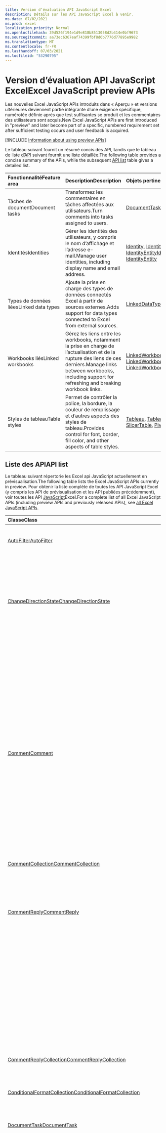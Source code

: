 ```yaml
---
title: Version d’évaluation API JavaScript Excel
description: Détails sur les API JavaScript Excel à venir.
ms.date: 07/02/2021
ms.prod: excel
localization_priority: Normal
ms.openlocfilehash: 39d526f194e1d9e818b8513058d2b414e0bf9673
ms.sourcegitcommit: aa73ec6367eaf74399fbf8d6b7776d77895e9982
ms.translationtype: MT
ms.contentlocale: fr-FR
ms.lasthandoff: 07/03/2021
ms.locfileid: "53290795"
---
```

# <a name="excel-javascript-preview-apis"></a><span data-ttu-id="ea534-103">Version d’évaluation API JavaScript Excel</span><span class="sxs-lookup"><span data-stu-id="ea534-103">Excel JavaScript preview APIs</span></span>

<span data-ttu-id="ea534-104">Les nouvelles Excel JavaScript APIs introduits dans « Aperçu » et versions ultérieures deviennent partie intégrante d’une exigence spécifique, numérotée définie après que test suffisantes se produit et les commentaires des utilisateurs sont acquis.</span><span class="sxs-lookup"><span data-stu-id="ea534-104">New Excel JavaScript APIs are first introduced in "preview" and later become part of a specific, numbered requirement set after sufficient testing occurs and user feedback is acquired.</span></span>

[!INCLUDE [Information about using preview APIs](../../includes/using-preview-apis-host.md)]

<span data-ttu-id="ea534-105">Le tableau suivant fournit un résumé concis des API, tandis que le tableau de liste [d’API](#api-list) suivant fournit une liste détaillée.</span><span class="sxs-lookup"><span data-stu-id="ea534-105">The following table provides a concise summary of the APIs, while the subsequent [API list](#api-list) table gives a detailed list.</span></span>

| <span data-ttu-id="ea534-106">Fonctionnalité</span><span class="sxs-lookup"><span data-stu-id="ea534-106">Feature area</span></span> | <span data-ttu-id="ea534-107">Description</span><span class="sxs-lookup"><span data-stu-id="ea534-107">Description</span></span> | <span data-ttu-id="ea534-108">Objets pertinents</span><span class="sxs-lookup"><span data-stu-id="ea534-108">Relevant objects</span></span> |
|:--- |:--- |:--- |
| <span data-ttu-id="ea534-109">Tâches de document</span><span class="sxs-lookup"><span data-stu-id="ea534-109">Document tasks</span></span> | <span data-ttu-id="ea534-110">Transformez les commentaires en tâches affectées aux utilisateurs.</span><span class="sxs-lookup"><span data-stu-id="ea534-110">Turn comments into tasks assigned to users.</span></span> | [<span data-ttu-id="ea534-111">DocumentTask</span><span class="sxs-lookup"><span data-stu-id="ea534-111">DocumentTask</span></span>](/javascript/api/excel/excel.documenttask) |
| <span data-ttu-id="ea534-112">Identités</span><span class="sxs-lookup"><span data-stu-id="ea534-112">Identities</span></span> | <span data-ttu-id="ea534-113">Gérer les identités des utilisateurs, y compris le nom d’affichage et l’adresse e-mail.</span><span class="sxs-lookup"><span data-stu-id="ea534-113">Manage user identities, including display name and email address.</span></span> | <span data-ttu-id="ea534-114">[Identity](/javascript/api/excel/excel.identity), [IdentityCollection](/javascript/api/excel/excel.identitycollection), [IdentityEntity](/javascript/api/excel/excel.identityentity)</span><span class="sxs-lookup"><span data-stu-id="ea534-114">[Identity](/javascript/api/excel/excel.identity), [IdentityCollection](/javascript/api/excel/excel.identitycollection), [IdentityEntity](/javascript/api/excel/excel.identityentity)</span></span> |
| <span data-ttu-id="ea534-115">Types de données liées</span><span class="sxs-lookup"><span data-stu-id="ea534-115">Linked data types</span></span> | <span data-ttu-id="ea534-116">Ajoute la prise en charge des types de données connectés Excel à partir de sources externes.</span><span class="sxs-lookup"><span data-stu-id="ea534-116">Adds support for data types connected to Excel from external sources.</span></span> | [<span data-ttu-id="ea534-117">LinkedDataType</span><span class="sxs-lookup"><span data-stu-id="ea534-117">LinkedDataType</span></span>](/javascript/api/excel/excel.linkeddatatype)|
| <span data-ttu-id="ea534-118">Workbooks liés</span><span class="sxs-lookup"><span data-stu-id="ea534-118">Linked workbooks</span></span> | <span data-ttu-id="ea534-119">Gérez les liens entre les workbooks, notamment la prise en charge de l’actualisation et de la rupture des liens de ces derniers.</span><span class="sxs-lookup"><span data-stu-id="ea534-119">Manage links between workbooks, including support for refreshing and breaking workbook links.</span></span> | <span data-ttu-id="ea534-120">[LinkedWorkbook](/javascript/api/excel/excel.linkedworkbook), [LinkedWorkbookCollection](/javascript/api/excel/excel.linkedworkbookcollection)</span><span class="sxs-lookup"><span data-stu-id="ea534-120">[LinkedWorkbook](/javascript/api/excel/excel.linkedworkbook), [LinkedWorkbookCollection](/javascript/api/excel/excel.linkedworkbookcollection)</span></span> |
| <span data-ttu-id="ea534-121">Styles de tableau</span><span class="sxs-lookup"><span data-stu-id="ea534-121">Table styles</span></span> | <span data-ttu-id="ea534-122">Permet de contrôler la police, la bordure, la couleur de remplissage et d’autres aspects des styles de tableau.</span><span class="sxs-lookup"><span data-stu-id="ea534-122">Provides control for font, border, fill color, and other aspects of table styles.</span></span> | <span data-ttu-id="ea534-123">[Tableau](/javascript/api/excel/excel.table), [Tableau croisé dynamique](/javascript/api/excel/excel.pivottable), [Slicer](/javascript/api/excel/excel.slicer)</span><span class="sxs-lookup"><span data-stu-id="ea534-123">[Table](/javascript/api/excel/excel.table), [PivotTable](/javascript/api/excel/excel.pivottable), [Slicer](/javascript/api/excel/excel.slicer)</span></span> |

## <a name="api-list"></a><span data-ttu-id="ea534-124">Liste des API</span><span class="sxs-lookup"><span data-stu-id="ea534-124">API list</span></span>

<span data-ttu-id="ea534-125">Le tableau suivant répertorie les Excel api JavaScript actuellement en prévisualisation.</span><span class="sxs-lookup"><span data-stu-id="ea534-125">The following table lists the Excel JavaScript APIs currently in preview.</span></span> <span data-ttu-id="ea534-126">Pour obtenir la liste complète de toutes les API JavaScript Excel (y compris les API de prévisualisation et les API publiées précédemment), voir toutes les API [JavaScript](/javascript/api/excel?view=excel-js-preview&preserve-view=true)Excel.</span><span class="sxs-lookup"><span data-stu-id="ea534-126">For a complete list of all Excel JavaScript APIs (including preview APIs and previously released APIs), see [all Excel JavaScript APIs](/javascript/api/excel?view=excel-js-preview&preserve-view=true).</span></span>

| <span data-ttu-id="ea534-127">Classe</span><span class="sxs-lookup"><span data-stu-id="ea534-127">Class</span></span> | <span data-ttu-id="ea534-128">Champs</span><span class="sxs-lookup"><span data-stu-id="ea534-128">Fields</span></span> | <span data-ttu-id="ea534-129">Description</span><span class="sxs-lookup"><span data-stu-id="ea534-129">Description</span></span> |
|:---|:---|:---|
|[<span data-ttu-id="ea534-130">AutoFilter</span><span class="sxs-lookup"><span data-stu-id="ea534-130">AutoFilter</span></span>](/javascript/api/excel/excel.autofilter)|[<span data-ttu-id="ea534-131">clearColumnCriteria(columnIndex: number)</span><span class="sxs-lookup"><span data-stu-id="ea534-131">clearColumnCriteria(columnIndex: number)</span></span>](/javascript/api/excel/excel.autofilter#clearcolumncriteria-columnindex-)|<span data-ttu-id="ea534-132">Efface les critères de filtre du filtre automatique.</span><span class="sxs-lookup"><span data-stu-id="ea534-132">Clears the filter criteria of the AutoFilter.</span></span>|
|[<span data-ttu-id="ea534-133">ChangeDirectionState</span><span class="sxs-lookup"><span data-stu-id="ea534-133">ChangeDirectionState</span></span>](/javascript/api/excel/excel.changedirectionstate)|[<span data-ttu-id="ea534-134">deleteShiftDirection</span><span class="sxs-lookup"><span data-stu-id="ea534-134">deleteShiftDirection</span></span>](/javascript/api/excel/excel.changedirectionstate#deleteshiftdirection)|<span data-ttu-id="ea534-135">Représente la direction (par exemple, vers le haut ou vers la gauche) vers le haut ou vers la gauche que les cellules restantes déplacent lorsqu’une ou plusieurs cellules sont supprimées.</span><span class="sxs-lookup"><span data-stu-id="ea534-135">Represents the direction (such as up or to the left) that the remaining cells will shift when a cell or cells are deleted.</span></span>|
||[<span data-ttu-id="ea534-136">insertShiftDirection</span><span class="sxs-lookup"><span data-stu-id="ea534-136">insertShiftDirection</span></span>](/javascript/api/excel/excel.changedirectionstate#insertshiftdirection)|<span data-ttu-id="ea534-137">Représente la direction (par exemple, vers le bas ou vers la droite) que les cellules existantes déplacent lorsqu’une ou plusieurs nouvelles cellules sont insérées.</span><span class="sxs-lookup"><span data-stu-id="ea534-137">Represents the direction (such as down or to the right) that the existing cells will shift when a new cell or cells are inserted.</span></span>|
|[<span data-ttu-id="ea534-138">Comment</span><span class="sxs-lookup"><span data-stu-id="ea534-138">Comment</span></span>](/javascript/api/excel/excel.comment)|[<span data-ttu-id="ea534-139">assignTask(assignee: Identity)</span><span class="sxs-lookup"><span data-stu-id="ea534-139">assignTask(assignee: Identity)</span></span>](/javascript/api/excel/excel.comment#assigntask-assignee-)|<span data-ttu-id="ea534-140">Affecte la tâche liée au commentaire à l’utilisateur donné en tant que personne assignée.</span><span class="sxs-lookup"><span data-stu-id="ea534-140">Assigns the task attached to the comment to the given user as an assignee.</span></span>|
||[<span data-ttu-id="ea534-141">getTask()</span><span class="sxs-lookup"><span data-stu-id="ea534-141">getTask()</span></span>](/javascript/api/excel/excel.comment#gettask--)|<span data-ttu-id="ea534-142">Obtient la tâche associée à ce commentaire.</span><span class="sxs-lookup"><span data-stu-id="ea534-142">Gets the task associated with this comment.</span></span>|
||[<span data-ttu-id="ea534-143">getTaskOrNullObject()</span><span class="sxs-lookup"><span data-stu-id="ea534-143">getTaskOrNullObject()</span></span>](/javascript/api/excel/excel.comment#gettaskornullobject--)|<span data-ttu-id="ea534-144">Obtient la tâche associée à ce commentaire.</span><span class="sxs-lookup"><span data-stu-id="ea534-144">Gets the task associated with this comment.</span></span>|
|[<span data-ttu-id="ea534-145">CommentCollection</span><span class="sxs-lookup"><span data-stu-id="ea534-145">CommentCollection</span></span>](/javascript/api/excel/excel.commentcollection)|[<span data-ttu-id="ea534-146">getItemOrNullObject(commentId: string)</span><span class="sxs-lookup"><span data-stu-id="ea534-146">getItemOrNullObject(commentId: string)</span></span>](/javascript/api/excel/excel.commentcollection#getitemornullobject-commentid-)|<span data-ttu-id="ea534-147">Obtient un commentaire à partir de la collection de sites en fonction de son ID.</span><span class="sxs-lookup"><span data-stu-id="ea534-147">Gets a comment from the collection based on its ID.</span></span>|
|[<span data-ttu-id="ea534-148">CommentReply</span><span class="sxs-lookup"><span data-stu-id="ea534-148">CommentReply</span></span>](/javascript/api/excel/excel.commentreply)|[<span data-ttu-id="ea534-149">assignTask(assignee: Identity)</span><span class="sxs-lookup"><span data-stu-id="ea534-149">assignTask(assignee: Identity)</span></span>](/javascript/api/excel/excel.commentreply#assigntask-assignee-)|<span data-ttu-id="ea534-150">Affecte la tâche liée au commentaire à l’utilisateur donné en tant que seule personne assignée.</span><span class="sxs-lookup"><span data-stu-id="ea534-150">Assigns the task attached to the comment to the given user as the sole assignee.</span></span>|
||[<span data-ttu-id="ea534-151">getTask()</span><span class="sxs-lookup"><span data-stu-id="ea534-151">getTask()</span></span>](/javascript/api/excel/excel.commentreply#gettask--)|<span data-ttu-id="ea534-152">Obtient la tâche associée au fil de discussion de cette réponse de commentaire.</span><span class="sxs-lookup"><span data-stu-id="ea534-152">Gets the task associated with this comment reply's thread.</span></span>|
||[<span data-ttu-id="ea534-153">getTaskOrNullObject()</span><span class="sxs-lookup"><span data-stu-id="ea534-153">getTaskOrNullObject()</span></span>](/javascript/api/excel/excel.commentreply#gettaskornullobject--)|<span data-ttu-id="ea534-154">Obtient la tâche associée au fil de discussion de cette réponse de commentaire.</span><span class="sxs-lookup"><span data-stu-id="ea534-154">Gets the task associated with this comment reply's thread.</span></span>|
|[<span data-ttu-id="ea534-155">CommentReplyCollection</span><span class="sxs-lookup"><span data-stu-id="ea534-155">CommentReplyCollection</span></span>](/javascript/api/excel/excel.commentreplycollection)|[<span data-ttu-id="ea534-156">getItemOrNullObject(commentReplyId: string)</span><span class="sxs-lookup"><span data-stu-id="ea534-156">getItemOrNullObject(commentReplyId: string)</span></span>](/javascript/api/excel/excel.commentreplycollection#getitemornullobject-commentreplyid-)|<span data-ttu-id="ea534-157">Renvoie une réponse de commentaire identifié via son ID.</span><span class="sxs-lookup"><span data-stu-id="ea534-157">Returns a comment reply identified by its ID.</span></span>|
|[<span data-ttu-id="ea534-158">ConditionalFormatCollection</span><span class="sxs-lookup"><span data-stu-id="ea534-158">ConditionalFormatCollection</span></span>](/javascript/api/excel/excel.conditionalformatcollection)|[<span data-ttu-id="ea534-159">getItemOrNullObject(id: string)</span><span class="sxs-lookup"><span data-stu-id="ea534-159">getItemOrNullObject(id: string)</span></span>](/javascript/api/excel/excel.conditionalformatcollection#getitemornullobject-id-)|<span data-ttu-id="ea534-160">Renvoie un format conditionnel identifié par son ID.</span><span class="sxs-lookup"><span data-stu-id="ea534-160">Returns a conditional format identified by its ID.</span></span>|
|[<span data-ttu-id="ea534-161">DocumentTask</span><span class="sxs-lookup"><span data-stu-id="ea534-161">DocumentTask</span></span>](/javascript/api/excel/excel.documenttask)|[<span data-ttu-id="ea534-162">percentComplete</span><span class="sxs-lookup"><span data-stu-id="ea534-162">percentComplete</span></span>](/javascript/api/excel/excel.documenttask#percentcomplete)|<span data-ttu-id="ea534-163">Spécifie le pourcentage d’achèvement de la tâche.</span><span class="sxs-lookup"><span data-stu-id="ea534-163">Specifies the completion percentage of the task.</span></span>|
||[<span data-ttu-id="ea534-164">priority</span><span class="sxs-lookup"><span data-stu-id="ea534-164">priority</span></span>](/javascript/api/excel/excel.documenttask#priority)|<span data-ttu-id="ea534-165">Spécifie la priorité de la tâche.</span><span class="sxs-lookup"><span data-stu-id="ea534-165">Specifies the priority of the task.</span></span>|
||[<span data-ttu-id="ea534-166">assignees</span><span class="sxs-lookup"><span data-stu-id="ea534-166">assignees</span></span>](/javascript/api/excel/excel.documenttask#assignees)|<span data-ttu-id="ea534-167">Renvoie une collection de personnes assignées à la tâche.</span><span class="sxs-lookup"><span data-stu-id="ea534-167">Returns a collection of assignees of the task.</span></span>|
||[<span data-ttu-id="ea534-168">modifications</span><span class="sxs-lookup"><span data-stu-id="ea534-168">changes</span></span>](/javascript/api/excel/excel.documenttask#changes)|<span data-ttu-id="ea534-169">Obtient les enregistrements de modification de la tâche.</span><span class="sxs-lookup"><span data-stu-id="ea534-169">Gets the change records of the task.</span></span>|
||[<span data-ttu-id="ea534-170">comment</span><span class="sxs-lookup"><span data-stu-id="ea534-170">comment</span></span>](/javascript/api/excel/excel.documenttask#comment)|<span data-ttu-id="ea534-171">Obtient le commentaire associé à la tâche.</span><span class="sxs-lookup"><span data-stu-id="ea534-171">Gets the comment associated with the task.</span></span>|
||[<span data-ttu-id="ea534-172">completedBy</span><span class="sxs-lookup"><span data-stu-id="ea534-172">completedBy</span></span>](/javascript/api/excel/excel.documenttask#completedby)|<span data-ttu-id="ea534-173">Obtient l’utilisateur le plus récent à avoir effectué la tâche.</span><span class="sxs-lookup"><span data-stu-id="ea534-173">Gets the most recent user to have completed the task.</span></span>|
||[<span data-ttu-id="ea534-174">completedDateTime</span><span class="sxs-lookup"><span data-stu-id="ea534-174">completedDateTime</span></span>](/javascript/api/excel/excel.documenttask#completeddatetime)|<span data-ttu-id="ea534-175">Obtient la date et l’heure de fin de la tâche.</span><span class="sxs-lookup"><span data-stu-id="ea534-175">Gets the date and time that the task was completed.</span></span>|
||[<span data-ttu-id="ea534-176">createdBy</span><span class="sxs-lookup"><span data-stu-id="ea534-176">createdBy</span></span>](/javascript/api/excel/excel.documenttask#createdby)|<span data-ttu-id="ea534-177">Obtient l’utilisateur qui a créé la tâche.</span><span class="sxs-lookup"><span data-stu-id="ea534-177">Gets the user who created the task.</span></span>|
||[<span data-ttu-id="ea534-178">createdDateTime</span><span class="sxs-lookup"><span data-stu-id="ea534-178">createdDateTime</span></span>](/javascript/api/excel/excel.documenttask#createddatetime)|<span data-ttu-id="ea534-179">Obtient la date et l’heure de création de la tâche.</span><span class="sxs-lookup"><span data-stu-id="ea534-179">Gets the date and time that the task was created.</span></span>|
||[<span data-ttu-id="ea534-180">id</span><span class="sxs-lookup"><span data-stu-id="ea534-180">id</span></span>](/javascript/api/excel/excel.documenttask#id)|<span data-ttu-id="ea534-181">Obtient l’ID de la tâche.</span><span class="sxs-lookup"><span data-stu-id="ea534-181">Gets the ID of the task.</span></span>|
||[<span data-ttu-id="ea534-182">setStartAndDueDateTime(startDateTime: Date, dueDateTime: Date)</span><span class="sxs-lookup"><span data-stu-id="ea534-182">setStartAndDueDateTime(startDateTime: Date, dueDateTime: Date)</span></span>](/javascript/api/excel/excel.documenttask#setstartandduedatetime-startdatetime--duedatetime-)|<span data-ttu-id="ea534-183">Modifie le début et les dates d’échéance de la tâche.</span><span class="sxs-lookup"><span data-stu-id="ea534-183">Changes the start and the due dates of the task.</span></span>|
||[<span data-ttu-id="ea534-184">startAndDueDateTime</span><span class="sxs-lookup"><span data-stu-id="ea534-184">startAndDueDateTime</span></span>](/javascript/api/excel/excel.documenttask#startandduedatetime)|<span data-ttu-id="ea534-185">Obtient ou définit la date et l’heure de début et d’échéance de la tâche.</span><span class="sxs-lookup"><span data-stu-id="ea534-185">Gets or sets the date and time the task should start and is due.</span></span>|
||[<span data-ttu-id="ea534-186">title</span><span class="sxs-lookup"><span data-stu-id="ea534-186">title</span></span>](/javascript/api/excel/excel.documenttask#title)|<span data-ttu-id="ea534-187">Spécifie le titre de la tâche.</span><span class="sxs-lookup"><span data-stu-id="ea534-187">Specifies title of the task.</span></span>|
|[<span data-ttu-id="ea534-188">DocumentTaskChange</span><span class="sxs-lookup"><span data-stu-id="ea534-188">DocumentTaskChange</span></span>](/javascript/api/excel/excel.documenttaskchange)|[<span data-ttu-id="ea534-189">assignee</span><span class="sxs-lookup"><span data-stu-id="ea534-189">assignee</span></span>](/javascript/api/excel/excel.documenttaskchange#assignee)|<span data-ttu-id="ea534-190">Représente l’utilisateur affecté à la tâche pour un type d’enregistrement de modification ou l’utilisateur non affecté à la tâche pour `assign` un type d’enregistrement de `unassign` modification.</span><span class="sxs-lookup"><span data-stu-id="ea534-190">Represents the user assigned to the task for an `assign` change record type, or the user unassigned from the task for an `unassign` change record type.</span></span>|
||[<span data-ttu-id="ea534-191">changedBy</span><span class="sxs-lookup"><span data-stu-id="ea534-191">changedBy</span></span>](/javascript/api/excel/excel.documenttaskchange#changedby)|<span data-ttu-id="ea534-192">Représente l’utilisateur qui a créé ou modifié la tâche.</span><span class="sxs-lookup"><span data-stu-id="ea534-192">Represents the user who created or changed the task.</span></span>|
||[<span data-ttu-id="ea534-193">commentId</span><span class="sxs-lookup"><span data-stu-id="ea534-193">commentId</span></span>](/javascript/api/excel/excel.documenttaskchange#commentid)|<span data-ttu-id="ea534-194">Représente l’ID du ou des points d’ancrage de la `Comment` `CommentReply` modification de tâche.</span><span class="sxs-lookup"><span data-stu-id="ea534-194">Represents the ID of the `Comment` or `CommentReply` to which the task change is anchored.</span></span>|
||[<span data-ttu-id="ea534-195">createdDateTime</span><span class="sxs-lookup"><span data-stu-id="ea534-195">createdDateTime</span></span>](/javascript/api/excel/excel.documenttaskchange#createddatetime)|<span data-ttu-id="ea534-196">Représente la date et l’heure de création de l’enregistrement de modification de tâche.</span><span class="sxs-lookup"><span data-stu-id="ea534-196">Represents the creation date and time of the task change record.</span></span>|
||[<span data-ttu-id="ea534-197">dueDateTime</span><span class="sxs-lookup"><span data-stu-id="ea534-197">dueDateTime</span></span>](/javascript/api/excel/excel.documenttaskchange#duedatetime)|<span data-ttu-id="ea534-198">Représente la date et l’heure d’échéance de la tâche, dans le fuseau horaire UTC.</span><span class="sxs-lookup"><span data-stu-id="ea534-198">Represents the task's due date and time, in UTC time zone.</span></span>|
||[<span data-ttu-id="ea534-199">id</span><span class="sxs-lookup"><span data-stu-id="ea534-199">id</span></span>](/javascript/api/excel/excel.documenttaskchange#id)|<span data-ttu-id="ea534-200">ID de l’enregistrement de modification de tâche.</span><span class="sxs-lookup"><span data-stu-id="ea534-200">ID for the task change record.</span></span>|
||[<span data-ttu-id="ea534-201">percentComplete</span><span class="sxs-lookup"><span data-stu-id="ea534-201">percentComplete</span></span>](/javascript/api/excel/excel.documenttaskchange#percentcomplete)|<span data-ttu-id="ea534-202">Représente le pourcentage d’achèvement de la tâche.</span><span class="sxs-lookup"><span data-stu-id="ea534-202">Represents the task's completion percentage.</span></span>|
||[<span data-ttu-id="ea534-203">priority</span><span class="sxs-lookup"><span data-stu-id="ea534-203">priority</span></span>](/javascript/api/excel/excel.documenttaskchange#priority)|<span data-ttu-id="ea534-204">Représente la priorité de la tâche.</span><span class="sxs-lookup"><span data-stu-id="ea534-204">Represents the task's priority.</span></span>|
||[<span data-ttu-id="ea534-205">startDateTime</span><span class="sxs-lookup"><span data-stu-id="ea534-205">startDateTime</span></span>](/javascript/api/excel/excel.documenttaskchange#startdatetime)|<span data-ttu-id="ea534-206">Représente la date et l’heure de début de la tâche, dans le fuseau horaire UTC.</span><span class="sxs-lookup"><span data-stu-id="ea534-206">Represents the task's start date and time, in UTC time zone.</span></span>|
||[<span data-ttu-id="ea534-207">title</span><span class="sxs-lookup"><span data-stu-id="ea534-207">title</span></span>](/javascript/api/excel/excel.documenttaskchange#title)|<span data-ttu-id="ea534-208">Représente le titre de la tâche.</span><span class="sxs-lookup"><span data-stu-id="ea534-208">Represents the task's title.</span></span>|
||[<span data-ttu-id="ea534-209">type</span><span class="sxs-lookup"><span data-stu-id="ea534-209">type</span></span>](/javascript/api/excel/excel.documenttaskchange#type)|<span data-ttu-id="ea534-210">Représente le type d’action de l’enregistrement de modification de tâche.</span><span class="sxs-lookup"><span data-stu-id="ea534-210">Represents the action type of the task change record.</span></span>|
||[<span data-ttu-id="ea534-211">undoHistoryId</span><span class="sxs-lookup"><span data-stu-id="ea534-211">undoHistoryId</span></span>](/javascript/api/excel/excel.documenttaskchange#undohistoryid)|<span data-ttu-id="ea534-212">Représente la propriété `DocumentTaskChange.id` qui a été annulée pour le type `undo` d’enregistrement de modification.</span><span class="sxs-lookup"><span data-stu-id="ea534-212">Represents the `DocumentTaskChange.id` property that was undone for the `undo` change record type.</span></span>|
|[<span data-ttu-id="ea534-213">DocumentTaskChangeCollection</span><span class="sxs-lookup"><span data-stu-id="ea534-213">DocumentTaskChangeCollection</span></span>](/javascript/api/excel/excel.documenttaskchangecollection)|[<span data-ttu-id="ea534-214">getCount()</span><span class="sxs-lookup"><span data-stu-id="ea534-214">getCount()</span></span>](/javascript/api/excel/excel.documenttaskchangecollection#getcount--)|<span data-ttu-id="ea534-215">Obtient le nombre d’enregistrements de modification dans la collection pour la tâche.</span><span class="sxs-lookup"><span data-stu-id="ea534-215">Gets the number of change records in the collection for the task.</span></span>|
||[<span data-ttu-id="ea534-216">getItemAt(index: number)</span><span class="sxs-lookup"><span data-stu-id="ea534-216">getItemAt(index: number)</span></span>](/javascript/api/excel/excel.documenttaskchangecollection#getitemat-index-)|<span data-ttu-id="ea534-217">Obtient un enregistrement de modification de tâche à l’aide de son index dans la collection.</span><span class="sxs-lookup"><span data-stu-id="ea534-217">Gets a task change record by using its index in the collection.</span></span>|
||[<span data-ttu-id="ea534-218">items</span><span class="sxs-lookup"><span data-stu-id="ea534-218">items</span></span>](/javascript/api/excel/excel.documenttaskchangecollection#items)|<span data-ttu-id="ea534-219">Obtient l’élément enfant chargé dans cette collection de sites.</span><span class="sxs-lookup"><span data-stu-id="ea534-219">Gets the loaded child items in this collection.</span></span>|
|[<span data-ttu-id="ea534-220">DocumentTaskCollection</span><span class="sxs-lookup"><span data-stu-id="ea534-220">DocumentTaskCollection</span></span>](/javascript/api/excel/excel.documenttaskcollection)|[<span data-ttu-id="ea534-221">getCount()</span><span class="sxs-lookup"><span data-stu-id="ea534-221">getCount()</span></span>](/javascript/api/excel/excel.documenttaskcollection#getcount--)|<span data-ttu-id="ea534-222">Obtient le nombre de tâches dans la collection.</span><span class="sxs-lookup"><span data-stu-id="ea534-222">Gets the number of tasks in the collection.</span></span>|
||[<span data-ttu-id="ea534-223">getItem(key: string)</span><span class="sxs-lookup"><span data-stu-id="ea534-223">getItem(key: string)</span></span>](/javascript/api/excel/excel.documenttaskcollection#getitem-key-)|<span data-ttu-id="ea534-224">Obtient une tâche à l’aide de son ID.</span><span class="sxs-lookup"><span data-stu-id="ea534-224">Gets a task using its ID.</span></span>|
||[<span data-ttu-id="ea534-225">getItemAt(index: number)</span><span class="sxs-lookup"><span data-stu-id="ea534-225">getItemAt(index: number)</span></span>](/javascript/api/excel/excel.documenttaskcollection#getitemat-index-)|<span data-ttu-id="ea534-226">Obtient une tâche par son index dans la collection.</span><span class="sxs-lookup"><span data-stu-id="ea534-226">Gets a task by its index in the collection.</span></span>|
||[<span data-ttu-id="ea534-227">getItemOrNullObject(key: string)</span><span class="sxs-lookup"><span data-stu-id="ea534-227">getItemOrNullObject(key: string)</span></span>](/javascript/api/excel/excel.documenttaskcollection#getitemornullobject-key-)|<span data-ttu-id="ea534-228">Obtient une tâche à l’aide de son ID.</span><span class="sxs-lookup"><span data-stu-id="ea534-228">Gets a task using its ID.</span></span>|
||[<span data-ttu-id="ea534-229">items</span><span class="sxs-lookup"><span data-stu-id="ea534-229">items</span></span>](/javascript/api/excel/excel.documenttaskcollection#items)|<span data-ttu-id="ea534-230">Obtient l’élément enfant chargé dans cette collection de sites.</span><span class="sxs-lookup"><span data-stu-id="ea534-230">Gets the loaded child items in this collection.</span></span>|
|[<span data-ttu-id="ea534-231">DocumentTaskSchedule</span><span class="sxs-lookup"><span data-stu-id="ea534-231">DocumentTaskSchedule</span></span>](/javascript/api/excel/excel.documenttaskschedule)|[<span data-ttu-id="ea534-232">dueDateTime</span><span class="sxs-lookup"><span data-stu-id="ea534-232">dueDateTime</span></span>](/javascript/api/excel/excel.documenttaskschedule#duedatetime)|<span data-ttu-id="ea534-233">Obtient la date et l’heure d’échéance de la tâche.</span><span class="sxs-lookup"><span data-stu-id="ea534-233">Gets the date and time that the task is due.</span></span>|
||[<span data-ttu-id="ea534-234">startDateTime</span><span class="sxs-lookup"><span data-stu-id="ea534-234">startDateTime</span></span>](/javascript/api/excel/excel.documenttaskschedule#startdatetime)|<span data-ttu-id="ea534-235">Obtient la date et l’heure de début de la tâche.</span><span class="sxs-lookup"><span data-stu-id="ea534-235">Gets the date and time that the task should start.</span></span>|
|[<span data-ttu-id="ea534-236">GroupShapeCollection</span><span class="sxs-lookup"><span data-stu-id="ea534-236">GroupShapeCollection</span></span>](/javascript/api/excel/excel.groupshapecollection)|[<span data-ttu-id="ea534-237">getItemOrNullObject(key: string)</span><span class="sxs-lookup"><span data-stu-id="ea534-237">getItemOrNullObject(key: string)</span></span>](/javascript/api/excel/excel.groupshapecollection#getitemornullobject-key-)|<span data-ttu-id="ea534-238">Obtient une forme à l’aide de son nom ou de son ID.</span><span class="sxs-lookup"><span data-stu-id="ea534-238">Gets a shape using its name or ID.</span></span>|
|[<span data-ttu-id="ea534-239">Identité</span><span class="sxs-lookup"><span data-stu-id="ea534-239">Identity</span></span>](/javascript/api/excel/excel.identity)|[<span data-ttu-id="ea534-240">displayName</span><span class="sxs-lookup"><span data-stu-id="ea534-240">displayName</span></span>](/javascript/api/excel/excel.identity#displayname)|<span data-ttu-id="ea534-241">Représente le nom d’affichage de l’utilisateur.</span><span class="sxs-lookup"><span data-stu-id="ea534-241">Represents the user's display name.</span></span>|
||[<span data-ttu-id="ea534-242">email</span><span class="sxs-lookup"><span data-stu-id="ea534-242">email</span></span>](/javascript/api/excel/excel.identity#email)|<span data-ttu-id="ea534-243">Représente l’adresse e-mail de l’utilisateur.</span><span class="sxs-lookup"><span data-stu-id="ea534-243">Represents the user's email address.</span></span>|
||[<span data-ttu-id="ea534-244">id</span><span class="sxs-lookup"><span data-stu-id="ea534-244">id</span></span>](/javascript/api/excel/excel.identity#id)|<span data-ttu-id="ea534-245">Représente l’ID unique de l’utilisateur.</span><span class="sxs-lookup"><span data-stu-id="ea534-245">Represents the user's unique ID.</span></span>|
|[<span data-ttu-id="ea534-246">IdentityCollection</span><span class="sxs-lookup"><span data-stu-id="ea534-246">IdentityCollection</span></span>](/javascript/api/excel/excel.identitycollection)|[<span data-ttu-id="ea534-247">add(assignee: Identity)</span><span class="sxs-lookup"><span data-stu-id="ea534-247">add(assignee: Identity)</span></span>](/javascript/api/excel/excel.identitycollection#add-assignee-)|<span data-ttu-id="ea534-248">Ajoute une identité d’utilisateur à la collection.</span><span class="sxs-lookup"><span data-stu-id="ea534-248">Adds a user identity to the collection.</span></span>|
||[<span data-ttu-id="ea534-249">clear()</span><span class="sxs-lookup"><span data-stu-id="ea534-249">clear()</span></span>](/javascript/api/excel/excel.identitycollection#clear--)|<span data-ttu-id="ea534-250">Supprime toutes les identités utilisateur de la collection.</span><span class="sxs-lookup"><span data-stu-id="ea534-250">Removes all user identities from the collection.</span></span>|
||[<span data-ttu-id="ea534-251">getCount()</span><span class="sxs-lookup"><span data-stu-id="ea534-251">getCount()</span></span>](/javascript/api/excel/excel.identitycollection#getcount--)|<span data-ttu-id="ea534-252">Obtient le nombre d'éléments dans la collection.</span><span class="sxs-lookup"><span data-stu-id="ea534-252">Gets the number of items in the collection.</span></span>|
||[<span data-ttu-id="ea534-253">getItemAt(index: number)</span><span class="sxs-lookup"><span data-stu-id="ea534-253">getItemAt(index: number)</span></span>](/javascript/api/excel/excel.identitycollection#getitemat-index-)|<span data-ttu-id="ea534-254">Obtient une identité d’utilisateur de document à l’aide de son index dans la collection.</span><span class="sxs-lookup"><span data-stu-id="ea534-254">Gets a document user identity by using its index in the collection.</span></span>|
||[<span data-ttu-id="ea534-255">items</span><span class="sxs-lookup"><span data-stu-id="ea534-255">items</span></span>](/javascript/api/excel/excel.identitycollection#items)|<span data-ttu-id="ea534-256">Obtient l’élément enfant chargé dans cette collection de sites.</span><span class="sxs-lookup"><span data-stu-id="ea534-256">Gets the loaded child items in this collection.</span></span>|
||[<span data-ttu-id="ea534-257">remove(assignee: Identity)</span><span class="sxs-lookup"><span data-stu-id="ea534-257">remove(assignee: Identity)</span></span>](/javascript/api/excel/excel.identitycollection#remove-assignee-)|<span data-ttu-id="ea534-258">Supprime une identité d’utilisateur de la collection.</span><span class="sxs-lookup"><span data-stu-id="ea534-258">Removes a user identity from the collection.</span></span>|
|[<span data-ttu-id="ea534-259">IdentityEntity</span><span class="sxs-lookup"><span data-stu-id="ea534-259">IdentityEntity</span></span>](/javascript/api/excel/excel.identityentity)|[<span data-ttu-id="ea534-260">displayName</span><span class="sxs-lookup"><span data-stu-id="ea534-260">displayName</span></span>](/javascript/api/excel/excel.identityentity#displayname)|<span data-ttu-id="ea534-261">Représente le nom d’affichage de l’utilisateur.</span><span class="sxs-lookup"><span data-stu-id="ea534-261">Represents the user's display name.</span></span>|
||[<span data-ttu-id="ea534-262">email</span><span class="sxs-lookup"><span data-stu-id="ea534-262">email</span></span>](/javascript/api/excel/excel.identityentity#email)|<span data-ttu-id="ea534-263">Représente l’adresse e-mail de l’utilisateur.</span><span class="sxs-lookup"><span data-stu-id="ea534-263">Represents the user's email address.</span></span>|
||[<span data-ttu-id="ea534-264">id</span><span class="sxs-lookup"><span data-stu-id="ea534-264">id</span></span>](/javascript/api/excel/excel.identityentity#id)|<span data-ttu-id="ea534-265">Représente l’ID unique de l’utilisateur.</span><span class="sxs-lookup"><span data-stu-id="ea534-265">Represents the user's unique ID.</span></span>|
|[<span data-ttu-id="ea534-266">LinkedDataType</span><span class="sxs-lookup"><span data-stu-id="ea534-266">LinkedDataType</span></span>](/javascript/api/excel/excel.linkeddatatype)|[<span data-ttu-id="ea534-267">dataProvider</span><span class="sxs-lookup"><span data-stu-id="ea534-267">dataProvider</span></span>](/javascript/api/excel/excel.linkeddatatype#dataprovider)|<span data-ttu-id="ea534-268">Nom du fournisseur de données pour le type de données liées.</span><span class="sxs-lookup"><span data-stu-id="ea534-268">The name of the data provider for the linked data type.</span></span>|
||[<span data-ttu-id="ea534-269">lastRefreshed</span><span class="sxs-lookup"><span data-stu-id="ea534-269">lastRefreshed</span></span>](/javascript/api/excel/excel.linkeddatatype#lastrefreshed)|<span data-ttu-id="ea534-270">Date et heure du fuseau horaire local depuis l’ouverture du manuel lors de la dernière actualisation du type de données liées.</span><span class="sxs-lookup"><span data-stu-id="ea534-270">The local time-zone date and time since the workbook was opened when the linked data type was last refreshed.</span></span>|
||[<span data-ttu-id="ea534-271">name</span><span class="sxs-lookup"><span data-stu-id="ea534-271">name</span></span>](/javascript/api/excel/excel.linkeddatatype#name)|<span data-ttu-id="ea534-272">Nom du type de données liées.</span><span class="sxs-lookup"><span data-stu-id="ea534-272">The name of the linked data type.</span></span>|
||[<span data-ttu-id="ea534-273">periodicRefreshInterval</span><span class="sxs-lookup"><span data-stu-id="ea534-273">periodicRefreshInterval</span></span>](/javascript/api/excel/excel.linkeddatatype#periodicrefreshinterval)|<span data-ttu-id="ea534-274">Fréquence, en secondes, à laquelle le type de données liées est actualisé si elle est définie `refreshMode` sur « Périodique ».</span><span class="sxs-lookup"><span data-stu-id="ea534-274">The frequency, in seconds, at which the linked data type is refreshed if `refreshMode` is set to "Periodic".</span></span>|
||[<span data-ttu-id="ea534-275">refreshMode</span><span class="sxs-lookup"><span data-stu-id="ea534-275">refreshMode</span></span>](/javascript/api/excel/excel.linkeddatatype#refreshmode)|<span data-ttu-id="ea534-276">Mécanisme par lequel les données du type de données liées sont récupérées.</span><span class="sxs-lookup"><span data-stu-id="ea534-276">The mechanism by which the data for the linked data type is retrieved.</span></span>|
||[<span data-ttu-id="ea534-277">serviceId</span><span class="sxs-lookup"><span data-stu-id="ea534-277">serviceId</span></span>](/javascript/api/excel/excel.linkeddatatype#serviceid)|<span data-ttu-id="ea534-278">ID unique du type de données liées.</span><span class="sxs-lookup"><span data-stu-id="ea534-278">The unique ID of the linked data type.</span></span>|
||[<span data-ttu-id="ea534-279">supportedRefreshModes</span><span class="sxs-lookup"><span data-stu-id="ea534-279">supportedRefreshModes</span></span>](/javascript/api/excel/excel.linkeddatatype#supportedrefreshmodes)|<span data-ttu-id="ea534-280">Renvoie un tableau avec tous les modes d’actualisation pris en charge par le type de données liées.</span><span class="sxs-lookup"><span data-stu-id="ea534-280">Returns an array with all the refresh modes supported by the linked data type.</span></span>|
||[<span data-ttu-id="ea534-281">requestRefresh()</span><span class="sxs-lookup"><span data-stu-id="ea534-281">requestRefresh()</span></span>](/javascript/api/excel/excel.linkeddatatype#requestrefresh--)|<span data-ttu-id="ea534-282">Effectue une demande d’actualisation du type de données liées.</span><span class="sxs-lookup"><span data-stu-id="ea534-282">Makes a request to refresh the linked data type.</span></span>|
||[<span data-ttu-id="ea534-283">requestSetRefreshMode(refreshMode: Excel. LinkedDataTypeRefreshMode)</span><span class="sxs-lookup"><span data-stu-id="ea534-283">requestSetRefreshMode(refreshMode: Excel.LinkedDataTypeRefreshMode)</span></span>](/javascript/api/excel/excel.linkeddatatype#requestsetrefreshmode-refreshmode-)|<span data-ttu-id="ea534-284">Effectue une demande de modification du mode d’actualisation pour ce type de données liées.</span><span class="sxs-lookup"><span data-stu-id="ea534-284">Makes a request to change the refresh mode for this linked data type.</span></span>|
|[<span data-ttu-id="ea534-285">LinkedDataTypeAddedEventArgs</span><span class="sxs-lookup"><span data-stu-id="ea534-285">LinkedDataTypeAddedEventArgs</span></span>](/javascript/api/excel/excel.linkeddatatypeaddedeventargs)|[<span data-ttu-id="ea534-286">serviceId</span><span class="sxs-lookup"><span data-stu-id="ea534-286">serviceId</span></span>](/javascript/api/excel/excel.linkeddatatypeaddedeventargs#serviceid)|<span data-ttu-id="ea534-287">ID unique du nouveau type de données liées.</span><span class="sxs-lookup"><span data-stu-id="ea534-287">The unique ID of the new linked data type.</span></span>|
||[<span data-ttu-id="ea534-288">source</span><span class="sxs-lookup"><span data-stu-id="ea534-288">source</span></span>](/javascript/api/excel/excel.linkeddatatypeaddedeventargs#source)|<span data-ttu-id="ea534-289">Obtient la source de l’événement.</span><span class="sxs-lookup"><span data-stu-id="ea534-289">Gets the source of the event.</span></span>|
||[<span data-ttu-id="ea534-290">type</span><span class="sxs-lookup"><span data-stu-id="ea534-290">type</span></span>](/javascript/api/excel/excel.linkeddatatypeaddedeventargs#type)|<span data-ttu-id="ea534-291">Obtient le type de l’événement.</span><span class="sxs-lookup"><span data-stu-id="ea534-291">Gets the type of the event.</span></span>|
|[<span data-ttu-id="ea534-292">LinkedDataTypeCollection</span><span class="sxs-lookup"><span data-stu-id="ea534-292">LinkedDataTypeCollection</span></span>](/javascript/api/excel/excel.linkeddatatypecollection)|[<span data-ttu-id="ea534-293">getCount()</span><span class="sxs-lookup"><span data-stu-id="ea534-293">getCount()</span></span>](/javascript/api/excel/excel.linkeddatatypecollection#getcount--)|<span data-ttu-id="ea534-294">Obtient le nombre de types de données liées dans la collection.</span><span class="sxs-lookup"><span data-stu-id="ea534-294">Gets the number of linked data types in the collection.</span></span>|
||[<span data-ttu-id="ea534-295">getItem(key: number)</span><span class="sxs-lookup"><span data-stu-id="ea534-295">getItem(key: number)</span></span>](/javascript/api/excel/excel.linkeddatatypecollection#getitem-key-)|<span data-ttu-id="ea534-296">Obtient un type de données liées par ID de service.</span><span class="sxs-lookup"><span data-stu-id="ea534-296">Gets a linked data type by service ID.</span></span>|
||[<span data-ttu-id="ea534-297">getItemAt(index: number)</span><span class="sxs-lookup"><span data-stu-id="ea534-297">getItemAt(index: number)</span></span>](/javascript/api/excel/excel.linkeddatatypecollection#getitemat-index-)|<span data-ttu-id="ea534-298">Obtient un type de données liées par son index dans la collection.</span><span class="sxs-lookup"><span data-stu-id="ea534-298">Gets a linked data type by its index in the collection.</span></span>|
||[<span data-ttu-id="ea534-299">getItemOrNullObject(key: number)</span><span class="sxs-lookup"><span data-stu-id="ea534-299">getItemOrNullObject(key: number)</span></span>](/javascript/api/excel/excel.linkeddatatypecollection#getitemornullobject-key-)|<span data-ttu-id="ea534-300">Obtient un type de données liées par ID.</span><span class="sxs-lookup"><span data-stu-id="ea534-300">Gets a linked data type by ID.</span></span>|
||[<span data-ttu-id="ea534-301">items</span><span class="sxs-lookup"><span data-stu-id="ea534-301">items</span></span>](/javascript/api/excel/excel.linkeddatatypecollection#items)|<span data-ttu-id="ea534-302">Obtient l’élément enfant chargé dans cette collection de sites.</span><span class="sxs-lookup"><span data-stu-id="ea534-302">Gets the loaded child items in this collection.</span></span>|
||[<span data-ttu-id="ea534-303">requestRefreshAll()</span><span class="sxs-lookup"><span data-stu-id="ea534-303">requestRefreshAll()</span></span>](/javascript/api/excel/excel.linkeddatatypecollection#requestrefreshall--)|<span data-ttu-id="ea534-304">Effectue une demande d’actualisation de tous les types de données liées dans la collection.</span><span class="sxs-lookup"><span data-stu-id="ea534-304">Makes a request to refresh all the linked data types in the collection.</span></span>|
|[<span data-ttu-id="ea534-305">LinkedWorkbook</span><span class="sxs-lookup"><span data-stu-id="ea534-305">LinkedWorkbook</span></span>](/javascript/api/excel/excel.linkedworkbook)|[<span data-ttu-id="ea534-306">breakLinks()</span><span class="sxs-lookup"><span data-stu-id="ea534-306">breakLinks()</span></span>](/javascript/api/excel/excel.linkedworkbook#breaklinks--)|<span data-ttu-id="ea534-307">Effectue une demande pour rompre les liens pointant vers le workbook lié.</span><span class="sxs-lookup"><span data-stu-id="ea534-307">Makes a request to break the links pointing to the linked workbook.</span></span>|
||[<span data-ttu-id="ea534-308">id</span><span class="sxs-lookup"><span data-stu-id="ea534-308">id</span></span>](/javascript/api/excel/excel.linkedworkbook#id)|<span data-ttu-id="ea534-309">URL d’origine pointant vers le workbook lié.</span><span class="sxs-lookup"><span data-stu-id="ea534-309">The original URL pointing to the linked workbook.</span></span>|
||[<span data-ttu-id="ea534-310">refresh()</span><span class="sxs-lookup"><span data-stu-id="ea534-310">refresh()</span></span>](/javascript/api/excel/excel.linkedworkbook#refresh--)|<span data-ttu-id="ea534-311">Effectue une demande d’actualisation des données récupérées à partir du workbook lié.</span><span class="sxs-lookup"><span data-stu-id="ea534-311">Makes a request to refresh the data retrieved from the linked workbook.</span></span>|
|[<span data-ttu-id="ea534-312">LinkedWorkbookCollection</span><span class="sxs-lookup"><span data-stu-id="ea534-312">LinkedWorkbookCollection</span></span>](/javascript/api/excel/excel.linkedworkbookcollection)|[<span data-ttu-id="ea534-313">breakAllLinks()</span><span class="sxs-lookup"><span data-stu-id="ea534-313">breakAllLinks()</span></span>](/javascript/api/excel/excel.linkedworkbookcollection#breakalllinks--)|<span data-ttu-id="ea534-314">Rompt tous les liens vers les workbooks liés.</span><span class="sxs-lookup"><span data-stu-id="ea534-314">Breaks all the links to the linked workbooks.</span></span>|
||[<span data-ttu-id="ea534-315">getItem(key: string)</span><span class="sxs-lookup"><span data-stu-id="ea534-315">getItem(key: string)</span></span>](/javascript/api/excel/excel.linkedworkbookcollection#getitem-key-)|<span data-ttu-id="ea534-316">Obtient des informations sur un workbook lié par son URL.</span><span class="sxs-lookup"><span data-stu-id="ea534-316">Gets information about a linked workbook by its URL.</span></span>|
||[<span data-ttu-id="ea534-317">getItemOrNullObject(key: string)</span><span class="sxs-lookup"><span data-stu-id="ea534-317">getItemOrNullObject(key: string)</span></span>](/javascript/api/excel/excel.linkedworkbookcollection#getitemornullobject-key-)|<span data-ttu-id="ea534-318">Obtient des informations sur un workbook lié par son URL.</span><span class="sxs-lookup"><span data-stu-id="ea534-318">Gets information about a linked workbook by its URL.</span></span>|
||[<span data-ttu-id="ea534-319">items</span><span class="sxs-lookup"><span data-stu-id="ea534-319">items</span></span>](/javascript/api/excel/excel.linkedworkbookcollection#items)|<span data-ttu-id="ea534-320">Obtient l’élément enfant chargé dans cette collection de sites.</span><span class="sxs-lookup"><span data-stu-id="ea534-320">Gets the loaded child items in this collection.</span></span>|
||[<span data-ttu-id="ea534-321">refreshAll()</span><span class="sxs-lookup"><span data-stu-id="ea534-321">refreshAll()</span></span>](/javascript/api/excel/excel.linkedworkbookcollection#refreshall--)|<span data-ttu-id="ea534-322">Effectue une demande d’actualisation de tous les liens dubook.</span><span class="sxs-lookup"><span data-stu-id="ea534-322">Makes a request to refresh all the workbook links.</span></span>|
||[<span data-ttu-id="ea534-323">workbookLinksRefreshMode</span><span class="sxs-lookup"><span data-stu-id="ea534-323">workbookLinksRefreshMode</span></span>](/javascript/api/excel/excel.linkedworkbookcollection#workbooklinksrefreshmode)|<span data-ttu-id="ea534-324">Représente le mode de mise à jour des liens du workbook.</span><span class="sxs-lookup"><span data-stu-id="ea534-324">Represents the update mode of the workbook links.</span></span>|
|[<span data-ttu-id="ea534-325">NamedSheetViewCollection</span><span class="sxs-lookup"><span data-stu-id="ea534-325">NamedSheetViewCollection</span></span>](/javascript/api/excel/excel.namedsheetviewcollection)|[<span data-ttu-id="ea534-326">getItemOrNullObject(key: string)</span><span class="sxs-lookup"><span data-stu-id="ea534-326">getItemOrNullObject(key: string)</span></span>](/javascript/api/excel/excel.namedsheetviewcollection#getitemornullobject-key-)|<span data-ttu-id="ea534-327">Obtient une vue de feuille à l’aide de son nom.</span><span class="sxs-lookup"><span data-stu-id="ea534-327">Gets a sheet view using its name.</span></span>|
|[<span data-ttu-id="ea534-328">PivotLayout</span><span class="sxs-lookup"><span data-stu-id="ea534-328">PivotLayout</span></span>](/javascript/api/excel/excel.pivotlayout)|[<span data-ttu-id="ea534-329">getCell(dataHierarchy: DataPivotHierarchy \| string, rowItems: Array<PivotItem \| string>, columnItems: Array<PivotItem \| string>)</span><span class="sxs-lookup"><span data-stu-id="ea534-329">getCell(dataHierarchy: DataPivotHierarchy \| string, rowItems: Array<PivotItem \| string>, columnItems: Array<PivotItem \| string>)</span></span>](/javascript/api/excel/excel.pivotlayout#getcell-datahierarchy--rowitems--columnitems-)|<span data-ttu-id="ea534-330">Obtient une cellule unique dans le tableau croisé dynamique basé sur une hiérarchie de données ainsi que les éléments de ligne et de colonne de leurs hiérarchies respectives.</span><span class="sxs-lookup"><span data-stu-id="ea534-330">Gets a unique cell in the PivotTable based on a data hierarchy and the row and column items of their respective hierarchies.</span></span>|
||[<span data-ttu-id="ea534-331">pivotStyle</span><span class="sxs-lookup"><span data-stu-id="ea534-331">pivotStyle</span></span>](/javascript/api/excel/excel.pivotlayout#pivotstyle)|<span data-ttu-id="ea534-332">Style appliqué au tableau croisé dynamique.</span><span class="sxs-lookup"><span data-stu-id="ea534-332">The style applied to the PivotTable.</span></span>|
||[<span data-ttu-id="ea534-333">setStyle(style: string \| PivotTableStyle \| BuiltInPivotTableStyle)</span><span class="sxs-lookup"><span data-stu-id="ea534-333">setStyle(style: string \| PivotTableStyle \| BuiltInPivotTableStyle)</span></span>](/javascript/api/excel/excel.pivotlayout#setstyle-style-)|<span data-ttu-id="ea534-334">Définit le style appliqué au tableau croisé dynamique.</span><span class="sxs-lookup"><span data-stu-id="ea534-334">Sets the style applied to the PivotTable.</span></span>|
|[<span data-ttu-id="ea534-335">PivotTableScopedCollection</span><span class="sxs-lookup"><span data-stu-id="ea534-335">PivotTableScopedCollection</span></span>](/javascript/api/excel/excel.pivottablescopedcollection)|[<span data-ttu-id="ea534-336">getFirstOrNullObject()</span><span class="sxs-lookup"><span data-stu-id="ea534-336">getFirstOrNullObject()</span></span>](/javascript/api/excel/excel.pivottablescopedcollection#getfirstornullobject--)|<span data-ttu-id="ea534-337">Obtient le premier tableau croisé dynamique de la collection.</span><span class="sxs-lookup"><span data-stu-id="ea534-337">Gets the first PivotTable in the collection.</span></span>|
|[<span data-ttu-id="ea534-338">Range</span><span class="sxs-lookup"><span data-stu-id="ea534-338">Range</span></span>](/javascript/api/excel/excel.range)|[<span data-ttu-id="ea534-339">getDependents()</span><span class="sxs-lookup"><span data-stu-id="ea534-339">getDependents()</span></span>](/javascript/api/excel/excel.range#getdependents--)|<span data-ttu-id="ea534-340">Renvoie un objet qui représente la plage contenant tous les dépendants d’une cellule dans la même feuille de calcul ou `WorkbookRangeAreas` dans plusieurs feuilles de calcul.</span><span class="sxs-lookup"><span data-stu-id="ea534-340">Returns a `WorkbookRangeAreas` object that represents the range containing all the dependents of a cell in the same worksheet or in multiple worksheets.</span></span>|
||[<span data-ttu-id="ea534-341">getPrecedents()</span><span class="sxs-lookup"><span data-stu-id="ea534-341">getPrecedents()</span></span>](/javascript/api/excel/excel.range#getprecedents--)|<span data-ttu-id="ea534-342">Renvoie un objet qui représente la plage contenant tous les antécédents d’une cellule dans la même feuille de calcul ou `WorkbookRangeAreas` dans plusieurs feuilles de calcul.</span><span class="sxs-lookup"><span data-stu-id="ea534-342">Returns a `WorkbookRangeAreas` object that represents the range containing all the precedents of a cell in the same worksheet or in multiple worksheets.</span></span>|
|[<span data-ttu-id="ea534-343">RefreshModeChangedEventArgs</span><span class="sxs-lookup"><span data-stu-id="ea534-343">RefreshModeChangedEventArgs</span></span>](/javascript/api/excel/excel.refreshmodechangedeventargs)|[<span data-ttu-id="ea534-344">refreshMode</span><span class="sxs-lookup"><span data-stu-id="ea534-344">refreshMode</span></span>](/javascript/api/excel/excel.refreshmodechangedeventargs#refreshmode)|<span data-ttu-id="ea534-345">Mode d’actualisation du type de données liées.</span><span class="sxs-lookup"><span data-stu-id="ea534-345">The linked data type refresh mode.</span></span>|
||[<span data-ttu-id="ea534-346">serviceId</span><span class="sxs-lookup"><span data-stu-id="ea534-346">serviceId</span></span>](/javascript/api/excel/excel.refreshmodechangedeventargs#serviceid)|<span data-ttu-id="ea534-347">ID unique de l’objet dont le mode d’actualisation a été modifié.</span><span class="sxs-lookup"><span data-stu-id="ea534-347">The unique ID of the object whose refresh mode was changed.</span></span>|
||[<span data-ttu-id="ea534-348">source</span><span class="sxs-lookup"><span data-stu-id="ea534-348">source</span></span>](/javascript/api/excel/excel.refreshmodechangedeventargs#source)|<span data-ttu-id="ea534-349">Obtient la source de l’événement.</span><span class="sxs-lookup"><span data-stu-id="ea534-349">Gets the source of the event.</span></span>|
||[<span data-ttu-id="ea534-350">type</span><span class="sxs-lookup"><span data-stu-id="ea534-350">type</span></span>](/javascript/api/excel/excel.refreshmodechangedeventargs#type)|<span data-ttu-id="ea534-351">Obtient le type de l’événement.</span><span class="sxs-lookup"><span data-stu-id="ea534-351">Gets the type of the event.</span></span>|
|[<span data-ttu-id="ea534-352">RefreshRequestCompletedEventArgs</span><span class="sxs-lookup"><span data-stu-id="ea534-352">RefreshRequestCompletedEventArgs</span></span>](/javascript/api/excel/excel.refreshrequestcompletedeventargs)|[<span data-ttu-id="ea534-353">actualisé</span><span class="sxs-lookup"><span data-stu-id="ea534-353">refreshed</span></span>](/javascript/api/excel/excel.refreshrequestcompletedeventargs#refreshed)|<span data-ttu-id="ea534-354">Indique si la demande d’actualisation a réussi.</span><span class="sxs-lookup"><span data-stu-id="ea534-354">Indicates if the request to refresh was successful.</span></span>|
||[<span data-ttu-id="ea534-355">serviceId</span><span class="sxs-lookup"><span data-stu-id="ea534-355">serviceId</span></span>](/javascript/api/excel/excel.refreshrequestcompletedeventargs#serviceid)|<span data-ttu-id="ea534-356">ID unique de l’objet dont la demande d’actualisation a été effectuée.</span><span class="sxs-lookup"><span data-stu-id="ea534-356">The unique ID of the object whose refresh request was completed.</span></span>|
||[<span data-ttu-id="ea534-357">source</span><span class="sxs-lookup"><span data-stu-id="ea534-357">source</span></span>](/javascript/api/excel/excel.refreshrequestcompletedeventargs#source)|<span data-ttu-id="ea534-358">Obtient la source de l’événement.</span><span class="sxs-lookup"><span data-stu-id="ea534-358">Gets the source of the event.</span></span>|
||[<span data-ttu-id="ea534-359">type</span><span class="sxs-lookup"><span data-stu-id="ea534-359">type</span></span>](/javascript/api/excel/excel.refreshrequestcompletedeventargs#type)|<span data-ttu-id="ea534-360">Obtient le type de l’événement.</span><span class="sxs-lookup"><span data-stu-id="ea534-360">Gets the type of the event.</span></span>|
||[<span data-ttu-id="ea534-361">avertissements</span><span class="sxs-lookup"><span data-stu-id="ea534-361">warnings</span></span>](/javascript/api/excel/excel.refreshrequestcompletedeventargs#warnings)|<span data-ttu-id="ea534-362">Tableau qui contient les avertissements générés à partir de la demande d’actualisation.</span><span class="sxs-lookup"><span data-stu-id="ea534-362">An array that contains any warnings generated from the refresh request.</span></span>|
|[<span data-ttu-id="ea534-363">ShapeCollection</span><span class="sxs-lookup"><span data-stu-id="ea534-363">ShapeCollection</span></span>](/javascript/api/excel/excel.shapecollection)|[<span data-ttu-id="ea534-364">addSvg(xml: string)</span><span class="sxs-lookup"><span data-stu-id="ea534-364">addSvg(xml: string)</span></span>](/javascript/api/excel/excel.shapecollection#addsvg-xml-)|<span data-ttu-id="ea534-365">Crée un graphique de fichiers SVG (SVG) à partir d’une chaîne XML et il est ajouté à la feuille de calcul.</span><span class="sxs-lookup"><span data-stu-id="ea534-365">Creates a scalable vector graphic (SVG) from an XML string and adds it to the worksheet.</span></span>|
||[<span data-ttu-id="ea534-366">getItemOrNullObject(key: string)</span><span class="sxs-lookup"><span data-stu-id="ea534-366">getItemOrNullObject(key: string)</span></span>](/javascript/api/excel/excel.shapecollection#getitemornullobject-key-)|<span data-ttu-id="ea534-367">Obtient une forme à l’aide de son nom ou de son ID.</span><span class="sxs-lookup"><span data-stu-id="ea534-367">Gets a shape using its name or ID.</span></span>|
|[<span data-ttu-id="ea534-368">Segment</span><span class="sxs-lookup"><span data-stu-id="ea534-368">Slicer</span></span>](/javascript/api/excel/excel.slicer)|[<span data-ttu-id="ea534-369">nameInFormula</span><span class="sxs-lookup"><span data-stu-id="ea534-369">nameInFormula</span></span>](/javascript/api/excel/excel.slicer#nameinformula)|<span data-ttu-id="ea534-370">Représente le nom du segment utilisé dans la formule.</span><span class="sxs-lookup"><span data-stu-id="ea534-370">Represents the slicer name used in the formula.</span></span>|
||[<span data-ttu-id="ea534-371">slicerStyle</span><span class="sxs-lookup"><span data-stu-id="ea534-371">slicerStyle</span></span>](/javascript/api/excel/excel.slicer#slicerstyle)|<span data-ttu-id="ea534-372">Style appliqué au slicer.</span><span class="sxs-lookup"><span data-stu-id="ea534-372">The style applied to the slicer.</span></span>|
||[<span data-ttu-id="ea534-373">setStyle(style: string \| SlicerStyle \| BuiltInSlicerStyle)</span><span class="sxs-lookup"><span data-stu-id="ea534-373">setStyle(style: string \| SlicerStyle \| BuiltInSlicerStyle)</span></span>](/javascript/api/excel/excel.slicer#setstyle-style-)|<span data-ttu-id="ea534-374">Définit le style appliqué au slicer.</span><span class="sxs-lookup"><span data-stu-id="ea534-374">Sets the style applied to the slicer.</span></span>|
|[<span data-ttu-id="ea534-375">StyleCollection</span><span class="sxs-lookup"><span data-stu-id="ea534-375">StyleCollection</span></span>](/javascript/api/excel/excel.stylecollection)|[<span data-ttu-id="ea534-376">getItemOrNullObject(name: string)</span><span class="sxs-lookup"><span data-stu-id="ea534-376">getItemOrNullObject(name: string)</span></span>](/javascript/api/excel/excel.stylecollection#getitemornullobject-name-)|<span data-ttu-id="ea534-377">Obtient un style par nom.</span><span class="sxs-lookup"><span data-stu-id="ea534-377">Gets a style by name.</span></span>|
|[<span data-ttu-id="ea534-378">Table</span><span class="sxs-lookup"><span data-stu-id="ea534-378">Table</span></span>](/javascript/api/excel/excel.table)|[<span data-ttu-id="ea534-379">clearStyle()</span><span class="sxs-lookup"><span data-stu-id="ea534-379">clearStyle()</span></span>](/javascript/api/excel/excel.table#clearstyle--)|<span data-ttu-id="ea534-380">Modifie le tableau pour utiliser le style de tableau par défaut.</span><span class="sxs-lookup"><span data-stu-id="ea534-380">Changes the table to use the default table style.</span></span>|
||[<span data-ttu-id="ea534-381">onFiltered</span><span class="sxs-lookup"><span data-stu-id="ea534-381">onFiltered</span></span>](/javascript/api/excel/excel.table#onfiltered)|<span data-ttu-id="ea534-382">Se produit lorsqu’un filtre est appliqué à une table spécifique.</span><span class="sxs-lookup"><span data-stu-id="ea534-382">Occurs when a filter is applied on a specific table.</span></span>|
||[<span data-ttu-id="ea534-383">tableStyle</span><span class="sxs-lookup"><span data-stu-id="ea534-383">tableStyle</span></span>](/javascript/api/excel/excel.table#tablestyle)|<span data-ttu-id="ea534-384">Style appliqué au tableau.</span><span class="sxs-lookup"><span data-stu-id="ea534-384">The style applied to the table.</span></span>|
||[<span data-ttu-id="ea534-385">setStyle(style: string \| TableStyle \| BuiltInTableStyle)</span><span class="sxs-lookup"><span data-stu-id="ea534-385">setStyle(style: string \| TableStyle \| BuiltInTableStyle)</span></span>](/javascript/api/excel/excel.table#setstyle-style-)|<span data-ttu-id="ea534-386">Définit le style appliqué au tableau.</span><span class="sxs-lookup"><span data-stu-id="ea534-386">Sets the style applied to the table.</span></span>|
|[<span data-ttu-id="ea534-387">TableCollection</span><span class="sxs-lookup"><span data-stu-id="ea534-387">TableCollection</span></span>](/javascript/api/excel/excel.tablecollection)|[<span data-ttu-id="ea534-388">onFiltered</span><span class="sxs-lookup"><span data-stu-id="ea534-388">onFiltered</span></span>](/javascript/api/excel/excel.tablecollection#onfiltered)|<span data-ttu-id="ea534-389">Se produit lorsqu’un filtre est appliqué à une table d’un workbook ou d’une feuille de calcul.</span><span class="sxs-lookup"><span data-stu-id="ea534-389">Occurs when a filter is applied on any table in a workbook, or a worksheet.</span></span>|
|[<span data-ttu-id="ea534-390">TableFilteredEventArgs</span><span class="sxs-lookup"><span data-stu-id="ea534-390">TableFilteredEventArgs</span></span>](/javascript/api/excel/excel.tablefilteredeventargs)|[<span data-ttu-id="ea534-391">tableId</span><span class="sxs-lookup"><span data-stu-id="ea534-391">tableId</span></span>](/javascript/api/excel/excel.tablefilteredeventargs#tableid)|<span data-ttu-id="ea534-392">Obtient l’ID du tableau dans lequel le filtre est appliqué.</span><span class="sxs-lookup"><span data-stu-id="ea534-392">Gets the ID of the table in which the filter is applied.</span></span>|
||[<span data-ttu-id="ea534-393">type</span><span class="sxs-lookup"><span data-stu-id="ea534-393">type</span></span>](/javascript/api/excel/excel.tablefilteredeventargs#type)|<span data-ttu-id="ea534-394">Obtient le type de l’événement.</span><span class="sxs-lookup"><span data-stu-id="ea534-394">Gets the type of the event.</span></span>|
||[<span data-ttu-id="ea534-395">worksheetId</span><span class="sxs-lookup"><span data-stu-id="ea534-395">worksheetId</span></span>](/javascript/api/excel/excel.tablefilteredeventargs#worksheetid)|<span data-ttu-id="ea534-396">Obtient l’ID de la feuille de calcul qui contient le tableau.</span><span class="sxs-lookup"><span data-stu-id="ea534-396">Gets the ID of the worksheet which contains the table.</span></span>|
|[<span data-ttu-id="ea534-397">TableScopedCollection</span><span class="sxs-lookup"><span data-stu-id="ea534-397">TableScopedCollection</span></span>](/javascript/api/excel/excel.tablescopedcollection)|[<span data-ttu-id="ea534-398">getItemOrNullObject(key: string)</span><span class="sxs-lookup"><span data-stu-id="ea534-398">getItemOrNullObject(key: string)</span></span>](/javascript/api/excel/excel.tablescopedcollection#getitemornullobject-key-)|<span data-ttu-id="ea534-399">Obtient un tableau à l’aide de son nom ou de son ID.</span><span class="sxs-lookup"><span data-stu-id="ea534-399">Gets a table by name or ID.</span></span>|
|[<span data-ttu-id="ea534-400">Workbook</span><span class="sxs-lookup"><span data-stu-id="ea534-400">Workbook</span></span>](/javascript/api/excel/excel.workbook)|[<span data-ttu-id="ea534-401">linkedDataTypes</span><span class="sxs-lookup"><span data-stu-id="ea534-401">linkedDataTypes</span></span>](/javascript/api/excel/excel.workbook#linkeddatatypes)|<span data-ttu-id="ea534-402">Renvoie une collection de types de données liées qui font partie du manuel.</span><span class="sxs-lookup"><span data-stu-id="ea534-402">Returns a collection of linked data types that are part of the workbook.</span></span>|
||[<span data-ttu-id="ea534-403">linkedWorkbooks</span><span class="sxs-lookup"><span data-stu-id="ea534-403">linkedWorkbooks</span></span>](/javascript/api/excel/excel.workbook#linkedworkbooks)|<span data-ttu-id="ea534-404">Renvoie une collection de workbooks liés.</span><span class="sxs-lookup"><span data-stu-id="ea534-404">Returns a collection of linked workbooks.</span></span>|
||[<span data-ttu-id="ea534-405">tasks</span><span class="sxs-lookup"><span data-stu-id="ea534-405">tasks</span></span>](/javascript/api/excel/excel.workbook#tasks)|<span data-ttu-id="ea534-406">Renvoie une collection de tâches qui sont présentes dans le workbook.</span><span class="sxs-lookup"><span data-stu-id="ea534-406">Returns a collection of tasks that are present in the workbook.</span></span>|
||[<span data-ttu-id="ea534-407">showPivotFieldList</span><span class="sxs-lookup"><span data-stu-id="ea534-407">showPivotFieldList</span></span>](/javascript/api/excel/excel.workbook#showpivotfieldlist)|<span data-ttu-id="ea534-408">Spécifie si le volet liste des champs du tableau croisé dynamique est affiché au niveau du workbook.</span><span class="sxs-lookup"><span data-stu-id="ea534-408">Specifies whether the PivotTable's field list pane is shown at the workbook level.</span></span>|
||[<span data-ttu-id="ea534-409">use1904DateSystem</span><span class="sxs-lookup"><span data-stu-id="ea534-409">use1904DateSystem</span></span>](/javascript/api/excel/excel.workbook#use1904datesystem)|<span data-ttu-id="ea534-410">True si le classeur utilise le calendrier depuis 1904.</span><span class="sxs-lookup"><span data-stu-id="ea534-410">True if the workbook uses the 1904 date system.</span></span>|
|[<span data-ttu-id="ea534-411">Worksheet</span><span class="sxs-lookup"><span data-stu-id="ea534-411">Worksheet</span></span>](/javascript/api/excel/excel.worksheet)|[<span data-ttu-id="ea534-412">onFiltered</span><span class="sxs-lookup"><span data-stu-id="ea534-412">onFiltered</span></span>](/javascript/api/excel/excel.worksheet#onfiltered)|<span data-ttu-id="ea534-413">Se produit lorsqu’un filtre est appliqué sur une feuille de calcul spécifique.</span><span class="sxs-lookup"><span data-stu-id="ea534-413">Occurs when a filter is applied on a specific worksheet.</span></span>|
||[<span data-ttu-id="ea534-414">onProtectionChanged</span><span class="sxs-lookup"><span data-stu-id="ea534-414">onProtectionChanged</span></span>](/javascript/api/excel/excel.worksheet#onprotectionchanged)|<span data-ttu-id="ea534-415">Se produit lorsque l’état de protection de la feuille de calcul est modifié.</span><span class="sxs-lookup"><span data-stu-id="ea534-415">Occurs when the worksheet protection state is changed.</span></span>|
||[<span data-ttu-id="ea534-416">tabId</span><span class="sxs-lookup"><span data-stu-id="ea534-416">tabId</span></span>](/javascript/api/excel/excel.worksheet#tabid)|<span data-ttu-id="ea534-417">Renvoie une valeur représentant cette feuille de calcul qui peut être lue par Open Office XML.</span><span class="sxs-lookup"><span data-stu-id="ea534-417">Returns a value representing this worksheet that can be read by Open Office XML.</span></span>|
||[<span data-ttu-id="ea534-418">tasks</span><span class="sxs-lookup"><span data-stu-id="ea534-418">tasks</span></span>](/javascript/api/excel/excel.worksheet#tasks)|<span data-ttu-id="ea534-419">Renvoie une collection de tâches présentes dans la feuille de calcul.</span><span class="sxs-lookup"><span data-stu-id="ea534-419">Returns a collection of tasks that are present in the worksheet.</span></span>|
|[<span data-ttu-id="ea534-420">worksheetChangedEventArgs</span><span class="sxs-lookup"><span data-stu-id="ea534-420">WorksheetChangedEventArgs</span></span>](/javascript/api/excel/excel.worksheetchangedeventargs)|[<span data-ttu-id="ea534-421">changeDirectionState</span><span class="sxs-lookup"><span data-stu-id="ea534-421">changeDirectionState</span></span>](/javascript/api/excel/excel.worksheetchangedeventargs#changedirectionstate)|<span data-ttu-id="ea534-422">Représente une modification du sens de déplacement des cellules d’une feuille de calcul lorsqu’une ou plusieurs cellules sont supprimées ou insérées.</span><span class="sxs-lookup"><span data-stu-id="ea534-422">Represents a change to the direction that the cells in a worksheet will shift when a cell or cells are deleted or inserted.</span></span>|
||[<span data-ttu-id="ea534-423">triggerSource</span><span class="sxs-lookup"><span data-stu-id="ea534-423">triggerSource</span></span>](/javascript/api/excel/excel.worksheetchangedeventargs#triggersource)|<span data-ttu-id="ea534-424">Représente la source du déclencheur de l’événement.</span><span class="sxs-lookup"><span data-stu-id="ea534-424">Represents the trigger source of the event.</span></span>|
|[<span data-ttu-id="ea534-425">WorksheetCollection</span><span class="sxs-lookup"><span data-stu-id="ea534-425">WorksheetCollection</span></span>](/javascript/api/excel/excel.worksheetcollection)|<span data-ttu-id="ea534-426">[addFromBase64(base64File: string, sheetNamesToInsert?: string[], positionType?: Excel.WorksheetPositionType, relativeTo?: Worksheet \| string)](/javascript/api/excel/excel.worksheetcollection#addfrombase64-base64file--sheetnamestoinsert--positiontype--relativeto-)</span><span class="sxs-lookup"><span data-stu-id="ea534-426">[addFromBase64(base64File: string, sheetNamesToInsert?: string[], positionType?: Excel.WorksheetPositionType, relativeTo?: Worksheet \| string)](/javascript/api/excel/excel.worksheetcollection#addfrombase64-base64file--sheetnamestoinsert--positiontype--relativeto-)</span></span>|<span data-ttu-id="ea534-427">Insère les feuilles de calcul spécifiées d’un classeur dans le classeur actif.</span><span class="sxs-lookup"><span data-stu-id="ea534-427">Inserts the specified worksheets of a workbook into the current workbook.</span></span>|
||[<span data-ttu-id="ea534-428">onFiltered</span><span class="sxs-lookup"><span data-stu-id="ea534-428">onFiltered</span></span>](/javascript/api/excel/excel.worksheetcollection#onfiltered)|<span data-ttu-id="ea534-429">Se produit lorsqu’un filtre de la feuille de calcul est appliqué dans le classeur.</span><span class="sxs-lookup"><span data-stu-id="ea534-429">Occurs when any worksheet's filter is applied in the workbook.</span></span>|
||[<span data-ttu-id="ea534-430">onProtectionChanged</span><span class="sxs-lookup"><span data-stu-id="ea534-430">onProtectionChanged</span></span>](/javascript/api/excel/excel.worksheetcollection#onprotectionchanged)|<span data-ttu-id="ea534-431">Se produit lorsque l’état de protection de la feuille de calcul est modifié.</span><span class="sxs-lookup"><span data-stu-id="ea534-431">Occurs when the worksheet protection state is changed.</span></span>|
|[<span data-ttu-id="ea534-432">WorksheetFilteredEventArgs</span><span class="sxs-lookup"><span data-stu-id="ea534-432">WorksheetFilteredEventArgs</span></span>](/javascript/api/excel/excel.worksheetfilteredeventargs)|[<span data-ttu-id="ea534-433">type</span><span class="sxs-lookup"><span data-stu-id="ea534-433">type</span></span>](/javascript/api/excel/excel.worksheetfilteredeventargs#type)|<span data-ttu-id="ea534-434">Obtient le type de l’événement.</span><span class="sxs-lookup"><span data-stu-id="ea534-434">Gets the type of the event.</span></span>|
||[<span data-ttu-id="ea534-435">worksheetId</span><span class="sxs-lookup"><span data-stu-id="ea534-435">worksheetId</span></span>](/javascript/api/excel/excel.worksheetfilteredeventargs#worksheetid)|<span data-ttu-id="ea534-436">Obtient l’ID de la feuille de calcul dans laquelle le filtre est appliqué.</span><span class="sxs-lookup"><span data-stu-id="ea534-436">Gets the ID of the worksheet in which the filter is applied.</span></span>|
|[<span data-ttu-id="ea534-437">WorksheetProtectionChangedEventArgs</span><span class="sxs-lookup"><span data-stu-id="ea534-437">WorksheetProtectionChangedEventArgs</span></span>](/javascript/api/excel/excel.worksheetprotectionchangedeventargs)|[<span data-ttu-id="ea534-438">isProtected</span><span class="sxs-lookup"><span data-stu-id="ea534-438">isProtected</span></span>](/javascript/api/excel/excel.worksheetprotectionchangedeventargs#isprotected)|<span data-ttu-id="ea534-439">Obtient l’état de protection actuel de la feuille de calcul.</span><span class="sxs-lookup"><span data-stu-id="ea534-439">Gets the current protection status of the worksheet.</span></span>|
||[<span data-ttu-id="ea534-440">source</span><span class="sxs-lookup"><span data-stu-id="ea534-440">source</span></span>](/javascript/api/excel/excel.worksheetprotectionchangedeventargs#source)|<span data-ttu-id="ea534-441">Source de l'événement.</span><span class="sxs-lookup"><span data-stu-id="ea534-441">The source of the event.</span></span>|
||[<span data-ttu-id="ea534-442">type</span><span class="sxs-lookup"><span data-stu-id="ea534-442">type</span></span>](/javascript/api/excel/excel.worksheetprotectionchangedeventargs#type)|<span data-ttu-id="ea534-443">Obtient le type de l’événement.</span><span class="sxs-lookup"><span data-stu-id="ea534-443">Gets the type of the event.</span></span>|
||[<span data-ttu-id="ea534-444">worksheetId</span><span class="sxs-lookup"><span data-stu-id="ea534-444">worksheetId</span></span>](/javascript/api/excel/excel.worksheetprotectionchangedeventargs#worksheetid)|<span data-ttu-id="ea534-445">Obtient l’ID de la feuille de calcul dans laquelle l’état de protection est modifié.</span><span class="sxs-lookup"><span data-stu-id="ea534-445">Gets the ID of the worksheet in which the protection status is changed.</span></span>|

## <a name="see-also"></a><span data-ttu-id="ea534-446">Voir aussi</span><span class="sxs-lookup"><span data-stu-id="ea534-446">See also</span></span>

- [<span data-ttu-id="ea534-447">Documentation référence de l’API JavaScript pour Excel</span><span class="sxs-lookup"><span data-stu-id="ea534-447">Excel JavaScript API Reference Documentation</span></span>](/javascript/api/excel?view=excel-js-preview&preserve-view=true)
- [<span data-ttu-id="ea534-448">Ensembles de conditions requises de l’API JavaScript pour Excel</span><span class="sxs-lookup"><span data-stu-id="ea534-448">Excel JavaScript API requirement sets</span></span>](excel-api-requirement-sets.md)
